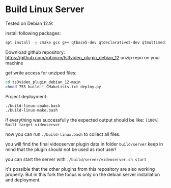 # Build Linux Server
Tested on Debian 12.9:

install following packages:
```bash
apt install -y cmake gcc g++ qtbase5-dev qtdeclarative5-dev qtmultimedia5-dev libpcre3 libqt5websockets5-dev libqt5core5a libqt5network5 libqt5websockets5 
```

Download github repository: https://github.com/robinrm/ts3video_plugin_debian_12
unzip repo on your machine

get write access for unziped files: 
```bash
cd ts3video_plugin_debian_12-main
chmod 755 build-* CMakeLists.txt deploy.py
```

Project deployment:
```bash
./build-linux-cmake.bash
./build-linux-make.bash
```

if everything was successfully the expected output should be like:
`[100%] Built target videoserver`

now you can run `./build-linux.bash` to collect all files.

you will find the final videoserver plugin data in folder `build/server` keep in mind that the plugin should not be used as root user!

you can start the server with `./build/server/videoserver.sh start`

it's possible that the other plugins from this repository are also working properly.
But in this fork the focus is only on the debian server installation and deployment.